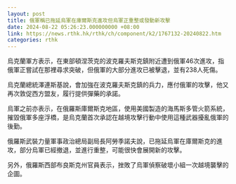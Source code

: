 ```yaml
---
layout: post
title: 俄軍稱已拖延烏軍在庫爾斯克進攻但烏軍正重整或發動新攻擊
date: 2024-08-22 05:26:23.000000000 +08:00
link: https://news.rthk.hk/rthk/ch/component/k2/1767132-20240822.htm
categories: rthk
---
```


烏克蘭軍方表示，在東部頓涅茨克的波克羅夫斯克鎮附近遭到俄軍46次進攻，指俄軍正嘗試在那裡尋求突破，但俄軍的大部分進攻已被擊退，並有238人死傷。

烏克蘭總統澤連斯基說，會加強在波克羅夫斯克鎮的兵力，應付俄軍的攻擊，他又再次敦促西方盟友，履行提供彈藥的承諾。

烏軍之前亦表示，在俄羅斯庫爾斯克地區，使用美國製造的海馬斯多管火箭系統，摧毀俄軍多座浮橋，是烏克蘭首次承認在越境攻擊行動中使用這種武器擾亂俄軍的後勤。

俄羅斯武裝力量軍事政治總局副局長阿勞季諾夫說，已拖延烏軍在庫爾斯克的進攻，部分烏軍已經撤退，並進行重整，可能很快會展開新的攻擊。

另外，俄羅斯西部布良斯克州官員表示，挫敗了烏軍偵察破壞小組一次越境襲擊的企圖。
